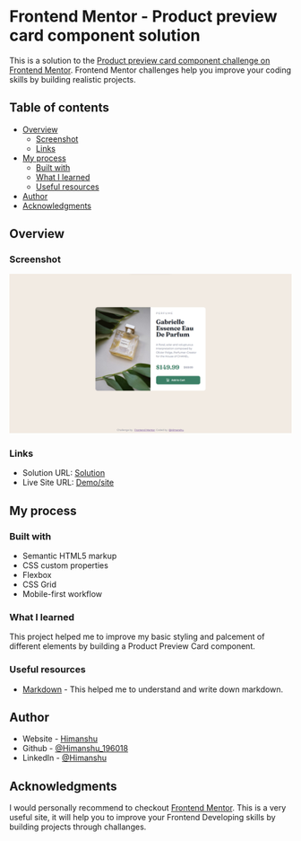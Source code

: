 # Frontend Mentor - Product preview card component solution

This is a solution to the [Product preview card component challenge on Frontend Mentor](https://www.frontendmentor.io/challenges/product-preview-card-component-GO7UmttRfa). Frontend Mentor challenges help you improve your coding skills by building realistic projects.

## Table of contents

- [Overview](#overview)
  - [Screenshot](#screenshot)
  - [Links](#links)
- [My process](#my-process)
  - [Built with](#built-with)
  - [What I learned](#what-i-learned)
  - [Useful resources](#useful-resources)
- [Author](#author)
- [Acknowledgments](#acknowledgments)

## Overview

### Screenshot

![screenshot](images/screenshot.png)

### Links

- Solution URL: [Solution](https://github.com/Himanshu-196018/product_preview_card_component_challenge/)
- Live Site URL: [Demo/site](https://himanshu-196018.github.io/product_preview_card_component_challenge/)

## My process

### Built with

- Semantic HTML5 markup
- CSS custom properties
- Flexbox
- CSS Grid
- Mobile-first workflow

### What I learned

This project helped me to improve my basic styling and palcement of different elements by building a Product Preview Card component.

### Useful resources

- [Markdown](https://www.markdownguide.org/) - This helped me to understand and write down markdown.

## Author

- Website - [Himanshu]("")
- Github - [@Himanshu_196018](https://github.com/Himanshu-196018)
- LinkedIn - [@Himanshu](www.linkedin.com/in/himanshu-kumar-2b7993167)

## Acknowledgments

I would personally recommend to checkout [Frontend Mentor](https://www.frontendmentor.io/). This is a very useful site, it will help you to improve your Frontend Developing skills by building projects through challanges.
